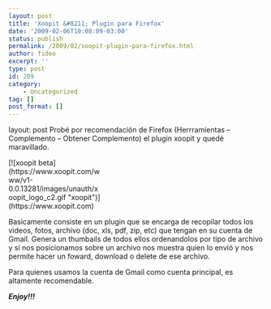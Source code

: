 ```yaml
---
layout: post
title: 'Xoopit &#8211; Plugin para Firefox'
date: '2009-02-06T10:08:09-03:00'
status: publish
permalink: /2009/02/xoopit-plugin-para-firefox.html
author: fideo
excerpt: ''
type: post
id: 209
category:
    - Uncategorized
tag: []
post_format: []
---
```

layout: post
Probé por recomendación de Firefox (Herrramientas – Complemento – Obtener Complemento) el plugin xoopit y quedé maravillado.

<div class="mceTemp"><dl class="wp-caption alignnone" style="width: 181px;"><dt class="wp-caption-dt">[![xoopit beta](https://www.xoopit.com/www/v1-0.0.13281/images/unauth/xoopit_logo_c2.gif "xoopit")](https://www.xoopit.com)</dt></dl></div>Basicamente consiste en un plugin que se encarga de recopilar todos los videos, fotos, archivo (doc, xls, pdf, zip, etc) que tengan en su cuenta de Gmail.  
Genera un thumbails de todos ellos ordenandolos por tipo de archivo y si nos posicionamos sobre un archivo nos muestra quien lo envió y nos permite hacer un foward, download o delete de ese archivo.

Para quienes usamos la cuenta de Gmail como cuenta principal, es altamente recomendable.

***Enjoy!!!***